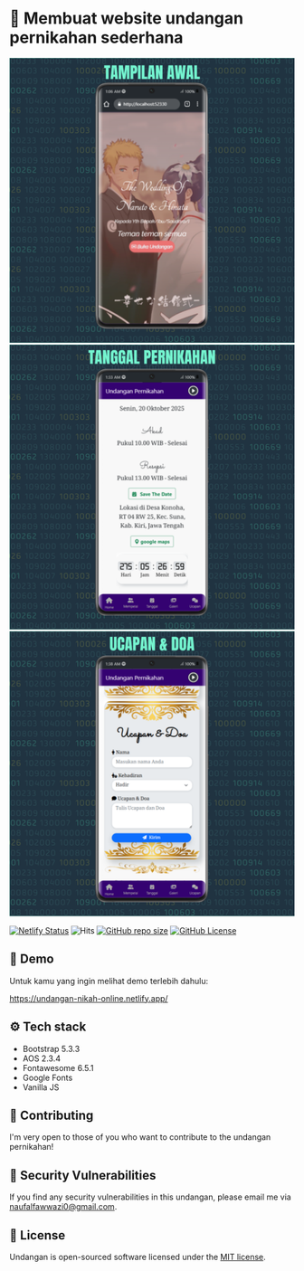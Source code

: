 # 💌 Membuat website undangan pernikahan sederhana

![Thumbnail](/assets/images/2.png)
![Thumbnail](/assets/images/6.png)
![Thumbnail](/assets/images/10.png)

[![Netlify Status](https://api.netlify.com/api/v1/badges/cef32dbf-f26f-4865-84a9-b85a439c9994/deploy-status)](https://app.netlify.com/sites/undangan-nikah-online/deploys)
![Hits](https://komarev.com/ghpvc/?username=undangan-pernikahan&label=%20views&color=brightgreen&style=flat)
[![GitHub repo size](https://img.shields.io/github/repo-size/TeploLite/Undangan-Pernikahan?color=brightgreen)](https://shields.io)
[![GitHub License](https://img.shields.io/github/license/TeploLite/Undangan-Pernikahan?color=brightgreen)](https://shields.io)

## 🚀 Demo

Untuk kamu yang ingin melihat demo terlebih dahulu:

https://undangan-nikah-online.netlify.app/

## ⚙️ Tech stack

- Bootstrap 5.3.3
- AOS 2.3.4
- Fontawesome 6.5.1
- Google Fonts
- Vanilla JS

## 🤝 Contributing

I'm very open to those of you who want to contribute to the undangan pernikahan!

## 🐞 Security Vulnerabilities

If you find any security vulnerabilities in this undangan, please email me via [naufalfawwazi0@gmail.com](mailto:naufalfawwazi0@gmail.com).

## 📜 License

Undangan is open-sourced software licensed under the [MIT license](https://opensource.org/licenses/MIT).
